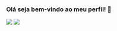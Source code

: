 ### Olá seja bem-vindo ao meu perfil! 🙂

<a href="https://www.instagram.com/veve444__"><img src="https://img.icons8.com/?size=50&id=eRJfQw0Zs44S&format=gif"></a>
<a href="https://www.linkedin.com/in/gabriel-venancio-de-carvalho-768469219/"><img src="http://www.w3.org/2000/svg"></a>
